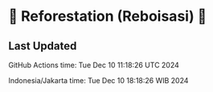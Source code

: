 
# 🌳 Reforestation (Reboisasi) 🌲

## Last Updated

GitHub Actions time: Tue Dec 10 11:18:26 UTC 2024

Indonesia/Jakarta time: Tue Dec 10 18:18:26 WIB 2024
